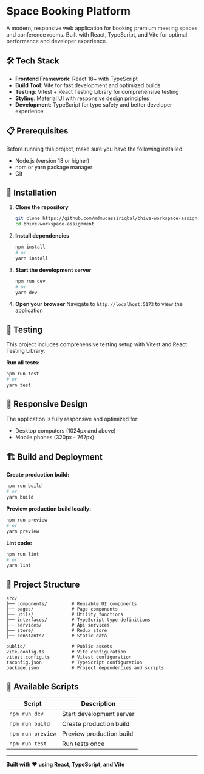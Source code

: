 # Space Booking Platform

A modern, responsive web application for booking premium meeting spaces and conference rooms. Built with React, TypeScript, and Vite for optimal performance and developer experience.

## 🛠️ Tech Stack

- **Frontend Framework**: React 18+ with TypeScript
- **Build Tool**: Vite for fast development and optimized builds
- **Testing**: Vitest + React Testing Library for comprehensive testing
- **Styling**: Material UI with responsive design principles
- **Development**: TypeScript for type safety and better developer experience

## 📋 Prerequisites

Before running this project, make sure you have the following installed:

- Node.js (version 18 or higher)
- npm or yarn package manager
- Git

## 🔧 Installation

1. **Clone the repository**

   ```bash
   git clone https://github.com/mdmudassiriqbal/bhive-workspace-assignment
   cd bhive-workspace-assignment
   ```

2. **Install dependencies**

   ```bash
   npm install
   # or
   yarn install
   ```

3. **Start the development server**

   ```bash
   npm run dev
   # or
   yarn dev
   ```

4. **Open your browser**
   Navigate to `http://localhost:5173` to view the application

## 🧪 Testing

This project includes comprehensive testing setup with Vitest and React Testing Library.

**Run all tests:**

```bash
npm run test
# or
yarn test
```

## 📱 Responsive Design

The application is fully responsive and optimized for:

- Desktop computers (1024px and above)
- Mobile phones (320px - 767px)

## 🏗️ Build and Deployment

**Create production build:**

```bash
npm run build
# or
yarn build
```

**Preview production build locally:**

```bash
npm run preview
# or
yarn preview
```

**Lint code:**

```bash
npm run lint
# or
yarn lint
```

## 📁 Project Structure

```
src/
├── components/         # Reusable UI components
├── pages/              # Page components
├── utils/              # Utility functions
├── interfaces/         # TypeScript type definitions
├── services/           # Api services
├── store/              # Redux store
├── constants/          # Static data

public/                 # Public assets
vite.config.ts          # Vite configuration
vitest.config.ts        # Vitest configuration
tsconfig.json           # TypeScript configuration
package.json            # Project dependencies and scripts
```

## 🎯 Available Scripts

| Script            | Description              |
| ----------------- | ------------------------ |
| `npm run dev`     | Start development server |
| `npm run build`   | Create production build  |
| `npm run preview` | Preview production build |
| `npm run test`    | Run tests once           |

---

**Built with ❤️ using React, TypeScript, and Vite**
